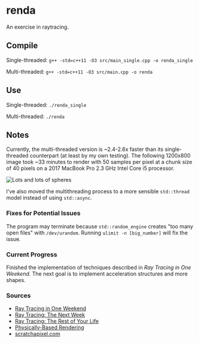 # renda
An exercise in raytracing.

## Compile
Single-threaded: `g++ -std=c++11 -O3 src/main_single.cpp -o renda_single`

Multi-threaded: `g++ -std=c++11 -O3 src/main.cpp -o renda`

## Use
Single-threaded: `./renda_single`

Multi-threaded: `./renda`

## Notes
Currently, the multi-threaded version is ~2.4-2.6x faster than its
single-threaded counterpart (at least by my own testing). The following
1200x800 image took ~33 minutes to render with 50 samples per pixel at a chunk size of 40 pixels on a 2017 MacBook Pro 2.3 GHz Intel Core i5 processor.

![Lots and lots of spheres](https://i.imgur.com/2OdwWIk.jpg)

I've also moved the multithreading process to a more sensible `std::thread` model
instead of using `std::async`.

### Fixes for Potential Issues
The program may terminate because `std::random_engine` creates "too many open
files" with `/dev/urandom`. Running `ulimit -n [big_number]` will fix the
issue.

### Current Progress
Finished the implementation of techniques described in _Ray Tracing in One
Weekend_. The next goal is to implement acceleration structures and more shapes.

### Sources
- [Ray Tracing in One Weekend](https://github.com/petershirley/raytracinginoneweekend)
- [Ray Tracing: The Next Week](https://github.com/petershirley/raytracingthenextweek)
- [Ray Tracing: The Rest of Your Life](https://github.com/petershirley/raytracingtherestofyourlife)
- [Physically-Based Rendering](http://www.pbr-book.org/3ed-2018/contents.html)
- [scratchapixel.com](scratchapixel.com)
